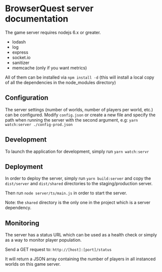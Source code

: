 BrowserQuest server documentation
=================================

The game server requires nodejs 6.x or greater.

- lodash
- log
- express
- socket.io
- sanitizer
- memcache (only if you want metrics)

All of them can be installed via `npm install -d` (this will install a local copy of all the dependencies in the node_modules directory)


Configuration
-------------

The server settings (number of worlds, number of players per world, etc.) can be configured.
Modify `config.json` or create a new file and specify the path when running the server with the second argument, e.g: `yarn watch:server ./config-prod.json`

Development
-----------

To launch the application for development, simply run `yarn watch:servr`


Deployment
----------

In order to deploy the server, simply run `yarn build:server` and copy the `dist/server` and `dist/shared` directories to the staging/production server.

Then run `node server/ts/main.js` in order to start the server.


Note: the `shared` directory is the only one in the project which is a server dependency.


Monitoring
----------

The server has a status URL which can be used as a health check or simply as a way to monitor player population.

Send a GET request to: `http://[host]:[port]/status`

It will return a JSON array containing the number of players in all instanced worlds on this game server.
